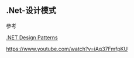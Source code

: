## .Net-设计模式

参考

[.NET Design Patterns](https://www.dofactory.com/net/design-patterns)

https://www.youtube.com/watch?v=iAq37FmfpKU